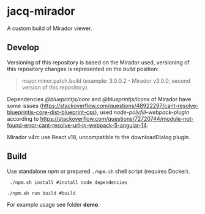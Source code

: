 # jacq-mirador
A custom build of Mirador viewer.

## Develop
Versioning of this repository is based on the Mirador used, versioning of this repository changes is represented on the *build* position:
> major.minor.patch.build (example: 3.0.0.2 - Mirador v3.0.0, second version of this repository).

Dependencies *@blueprintjs/core* and *@blueprintjs/icons* of Mirador have some issues (https://stackoverflow.com/questions/48922297/cant-resolve-blueprintjs-core-dist-blueprint-css), used *node-polyfill-webpack-plugin* according to https://stackoverflow.com/questions/72720744/module-not-found-error-cant-resolve-url-in-webpack-5-angular-14.

Mirador v4rc use React v18, uncompatible to the downloadDialog plugin.

## Build
Use standalone *npm* or prepared ```./npm.sh``` shell script (requires Docker).
```shell
 ./npm.sh install #install node dependencies
```

```shell
./npm.sh run build #build
```

For example usage see folder **demo**.
